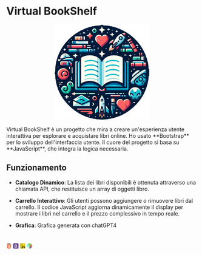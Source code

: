 # Virtual BookShelf

<p align="center">
  <img src="./assets/media/IconaReadme.png" alt="Virtual BookShelf Image" height="250px">
</p>
Virtual BookShelf è un progetto che mira a creare un'esperienza utente interattiva per esplorare e acquistare libri online. Ho usato **Bootstrap** per lo sviluppo dell'interfaccia utente. Il cuore del progetto si basa su **JavaScript**, che integra la logica necessaria.

## Funzionamento 

- **Catalogo Dinamico**: La lista dei libri disponibili è ottenuta attraverso una chiamata API, che restituisce un array di oggetti libro.
  
- **Carrello Interattivo**: Gli utenti possono  aggiungere o rimuovere libri dal carrello. Il codice JavaScript aggiorna dinamicamente il display per mostrare i libri nel carrello e il prezzo complessivo in tempo reale.

- **Grafica**: Grafica generata con chatGPT4
#
 <img src="./assets/media/html5.png" width="14" height="14" alt="HTML5"/>  <img src="./assets/media/5968672.png" width="14" height="14" alt="bootStrap"/>  <img src="./assets/media/free-javascript-3628858-3029998.png" width="14" height="14" alt="JavaScript"/>  <img src="./assets/media/DALLE.png" width="14" height="14" alt="DallE"/>